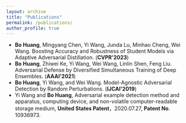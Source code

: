 ```yaml
---
layout: archive
title: "Publications"
permalink: /publications/
author_profile: true
---
```


- **Bo Huang**, Mingyang Chen, Yi Wang, Junda Lu, Minhao Cheng, Wei Wang. Boosting Accuracy and Robustness of Student Models via Adaptive Adversarial Distillation. (**CVPR'2023**)
- **Bo Huang**, Zhiwei Ke, Yi Wang, Wei Wang, Linlin Shen, Feng Liu. Adversarial Defense by Diversified Simultaneous Training of Deep Ensembles. (**AAAI'2021**)
- **Bo Huang**, Yi Wang, and Wei Wang. Model-Agnostic Adversarial Detection by Random Perturbations. (**IJCAI'2019**)
- Yi Wang and **Bo Huang**, Adversarial example detection method and apparatus, computing device, and non-volatile computer-readable storage medium, **United States Patent**，2020.07.27, **Patent No**. 10936973.
